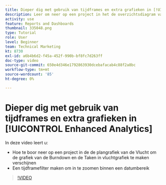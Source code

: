 ```yaml
---
title: Dieper dig met gebruik van tijdframes en extra grafieken in [!UICONTROL Enhanced Analytics]
description: Leer om neer op een project in het de overzichtsdiagram van de Vlucht te boren om de Grafiek van de Instorting en de Taken in vluchtgrafiek te maken verschijnen in Workfront.
activity: use
feature: Reports and Dashboards
thumbnail: 335048.png
type: Tutorial
role: User
level: Beginner
team: Technical Marketing
kt: 8730
exl-id: a6b4b6d2-f45a-452f-990b-bf8fc7d263ff
doc-type: video
source-git-commit: 650e4d346e1792863930dcebafacab4c88f2a8bc
workflow-type: tm+mt
source-wordcount: '85'
ht-degree: 0%

---
```


# Dieper dig met gebruik van tijdframes en extra grafieken in [!UICONTROL Enhanced Analytics]

In deze video leert u:

* Hoe te boor neer op een project in de de plangrafiek van de Vlucht om de grafiek van de Burndown en de Taken in vluchtgrafiek te maken verschijnen
* Een tijdframefilter maken om in te zoomen binnen een datumbereik

>[!VIDEO](https://video.tv.adobe.com/v/335048/?quality=12&learn=on)
